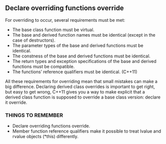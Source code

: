 ## Declare overriding functions override
For overriding to occur, several requirements must be met:
* The base class function must be virtual.
* The base and derived function names must be identical (except in the case of destructors).
* The parameter types of the base and derived functions must be identical.
* The constness of the base and derived functions must be identical.
* The return types and exception specifications of the base and derived functions must be compatible.
* The functions’ reference qualifiers must be identical. (C++11)

All these requirements for overriding mean that small mistakes can make a big difference. Declaring derived class overrides is important to get right, but easy to get wrong, C++11 gives you a way to make explicit that a derived class function is supposed to override a base class version: declare it override.
### THINGS TO REMEMBER
* Declare overriding functions override.
* Member function reference qualifiers make it possible to treat lvalue and rvalue objects (*this) differently.